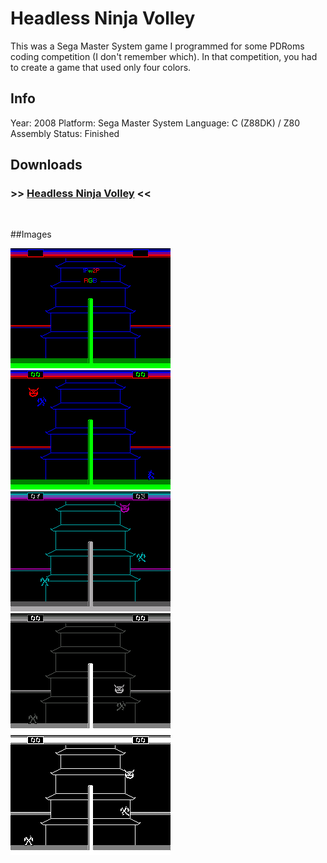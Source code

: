 # Headless Ninja Volley

This was a Sega Master System game I programmed for some PDRoms coding competition (I don't remember which). In that competition, you had to create a game that used only four colors.

## Info
Year: 2008
Platform: Sega Master System
Language: C (Z88DK) / Z80 Assembly
Status: Finished

## Downloads
### >> [Headless Ninja Volley](/downloads/HeadlessNinjaVolley-SMS-0.9.zip "Download Headless Ninja Volley") <<
<br>

##Images

<div class="ContentFlow">
	<div class="flow">
		<img class="item" src="/headless-ninja-volley-sms/HeadlessNinjaVolley-SMS-Title.png" />
		<img class="item" src="/headless-ninja-volley-sms/HeadlessNinjaVolley-SMS-1.png" />
		<img class="item" src="/headless-ninja-volley-sms/HeadlessNinjaVolley-SMS-2.png" />
		<img class="item" src="/headless-ninja-volley-sms/HeadlessNinjaVolley-SMS-3.png" />
		<img class="item" src="/headless-ninja-volley-sms/HeadlessNinjaVolley-SMS-4.png" />
	</div>
</div>
